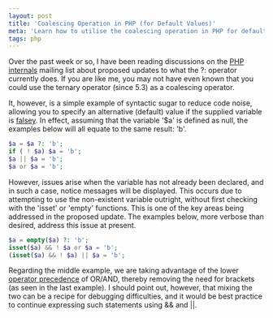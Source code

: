 ```yaml
---
layout: post
title: 'Coalescing Operation in PHP (for Default Values)'
meta: 'Learn how to utilise the coalescing operation in PHP for default values to write cleaner, more efficient code.'
tags: php
---
```


Over the past week or so, I have been reading discussions on the [PHP internals](http://news.php.net/php.internals) mailing list about proposed updates to what the ?: operator currently does.
If you are like me, you may not have even known that you could use the ternary operator (since 5.3) as a coalescing operator.

<!--more-->

It, however, is a simple example of syntactic sugar to reduce code noise, allowing you to specify an alternative (default) value if the supplied variable is [falsey](http://php.net/manual/en/language.types.boolean.php).
In effect, assuming that the variable '$a' is defined as null, the examples below will all equate to the same result: 'b'.

```php
$a = $a ?: 'b';
if ( ! $a) $a = 'b';
$a || $a = 'b';
$a or $a = 'b';
```

However, issues arise when the variable has not already been declared, and in such a case, notice messages will be displayed.
This occurs due to attempting to use the non-existent variable outright, without first checking with the 'isset' or 'empty' functions.
This is one of the key areas being addressed in the proposed update.
The examples below, more verbose than desired, address this issue at present.

```php
$a = empty($a) ?: 'b';
isset($a) && ! $a or $a = 'b';
(isset($a) && ! $a) || $a = 'b';
```

Regarding the middle example, we are taking advantage of the lower [operator precedence](http://php.net/manual/en/language.operators.precedence.php) of OR/AND, thereby removing the need for brackets (as seen in the last example).
I should point out, however, that mixing the two can be a recipe for debugging difficulties, and it would be best practice to continue expressing such statements using && and ||.
